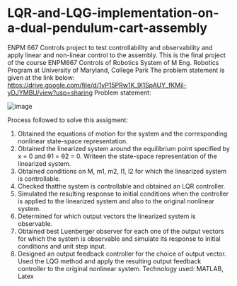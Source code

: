 # LQR-and-LQG-implementation-on-a-dual-pendulum-cart-assembly
ENPM 667 Controls project to test controllability and observability and apply linear and non-linear control to the assembly. 
This is the final project of the course ENPM667 Controls of Robotics System of M Eng. Robotics Program at University of Maryland, College Park The problem statement is given at the link below:
https://drive.google.com/file/d/1vP15PRw1K_9l1SpAUY_fKMjI-yDJYMBU/view?usp=sharing
Problem statement:

![image](https://github.com/robosac333/LQR-and-LQG-implementation-on-a-dual-pendulum-cart-assembly/assets/143353582/3a5c3a15-1b81-4d19-8221-f1d68cdad766)

Process followed to solve this assigment:

1. Obtained the equations of motion for the system and the corresponding nonlinear state-space representation.
2. Obtained the linearized system around the equilibrium point specified by x = 0 and θ1 = θ2 = 0. Writeen the state-space representation of the linearized system.
3. Obtained conditions on M, m1, m2, l1, l2 for which the linearized system is controllable.
4. Checked thatthe system is controllable and obtained an LQR controller.
5. Simulated the resulting response to initial conditions when the controller is applied to the linearized system and also to the original nonlinear system.
6. Determined for which output vectors the linearized system is observable.
7. Obtained best Luenberger observer for each one of the output vectors for which the system is observable and simulate its response to initial conditions and unit step input.
8. Designed an output feedback controller for the choice of output vector. Used the LQG method and apply the resulting output feedback controller to the original nonlinear system.
Technology used: MATLAB, Latex
